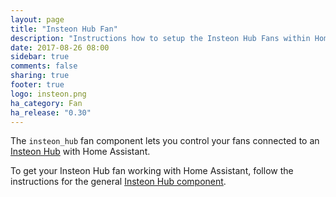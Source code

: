 ```yaml
---
layout: page
title: "Insteon Hub Fan"
description: "Instructions how to setup the Insteon Hub Fans within Home Assistant."
date: 2017-08-26 08:00
sidebar: true
comments: false
sharing: true
footer: true
logo: insteon.png
ha_category: Fan
ha_release: "0.30"
---
```


The `insteon_hub` fan component lets you control your fans connected to an [Insteon Hub](http://www.insteon.com/insteon-hub/) with Home Assistant.

To get your Insteon Hub fan working with Home Assistant, follow the instructions for the general [Insteon Hub component](/components/insteon_hub/).
